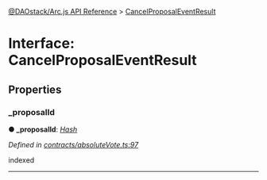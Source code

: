 [@DAOstack/Arc.js API Reference](../README.md) > [CancelProposalEventResult](../interfaces/cancelproposaleventresult.md)



# Interface: CancelProposalEventResult


## Properties
<a id="_proposalid"></a>

###  _proposalId

**●  _proposalId**:  *[Hash](../#hash)* 

*Defined in [contracts/absoluteVote.ts:97](https://github.com/daostack/arc.js/blob/6909d59/lib/contracts/absoluteVote.ts#L97)*



indexed




___


